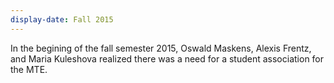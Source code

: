 ```yaml
---
display-date: Fall 2015
---
```

In the begining of the fall semester 2015, Oswald Maskens, Alexis Frentz, and Maria Kuleshova realized there was a need 
for a student association for the MTE.